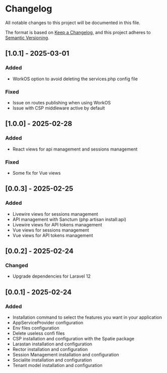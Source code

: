 # Changelog

All notable changes to this project will be documented in this file.

The format is based on [Keep a Changelog](https://keepachangelog.com/en/1.1.0/),
and this project adheres to [Semantic Versioning](https://semver.org/spec/v2.0.0.html).

## [1.0.1] - 2025-03-01

### Added

- WorkOS option to avoid deleting the services.php config file

### Fixed

- Issue on routes publishing when using WorkOS
- Issue with CSP middleware active by default

## [1.0.0] - 2025-02-28

### Added

- React views for api management and sessions management

### Fixed

- Some fix for Vue views

## [0.0.3] - 2025-02-25

### Added

- Livewire views for sessions management
- API management with Sanctum (php artisan install:api)
- Livewire views for API tokens management
- Vue views for sessions management
- Vue views for API tokens management

## [0.0.2] - 2025-02-24

### Changed

- Upgrade dependencies for Laravel 12

## [0.0.1] - 2025-02-24

### Added

- Installation command to select the features you want in your application
- AppServiceProvider configuration
- Env files configuration
- Delete useless confi files
- CSP installation and configuration with the Spatie package
- Larastan installation and configuration
- Rector installation and configuration
- Session Management installation and configuration
- Socialite installation and configuration
- Tenant model installation and configuration
